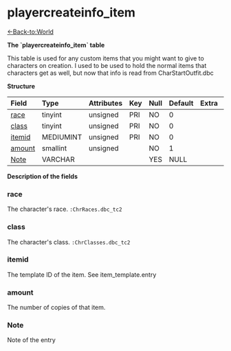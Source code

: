 # playercreateinfo\_item

[<-Back-to:World](database-world.md)

**The \`playercreateinfo\_item\` table**

This table is used for any custom items that you might want to give to characters on creation. I used to be used to hold the normal items that characters get as well, but now that info is read from CharStartOutfit.dbc

**Structure**

| Field       | Type      | Attributes | Key | Null | Default | Extra | Comment |
| :-----------|:----------|:-----------|:----|:-----|:--------|:------|:--------|
| [race][1]   | tinyint   | unsigned   | PRI | NO   | 0       |       |         |
| [class][2]  | tinyint   | unsigned   | PRI | NO   | 0       |       |         |
| [itemid][3] | MEDIUMINT | unsigned   | PRI | NO   | 0       |       |         |
| [amount][4] | smallint  | unsigned   |     | NO   | 1       |       |         |
| [Note][5]   | VARCHAR   |            |     | YES  | NULL    |       |         |

[1]: #race
[2]: #class
[3]: #itemid
[4]: #amount
[5]: #Note

**Description of the fields**

### race

The character's race.
`:ChrRaces.dbc_tc2`

### class

The character's class.
`:ChrClasses.dbc_tc2`

### itemid

The template ID of the item. See item\_template.entry

### amount

The number of copies of that item.

### Note

Note of the entry
